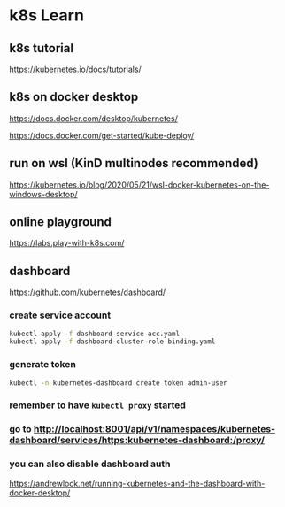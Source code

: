 # k8s Learn

## k8s tutorial

<https://kubernetes.io/docs/tutorials/>

## k8s on docker desktop

<https://docs.docker.com/desktop/kubernetes/>

<https://docs.docker.com/get-started/kube-deploy/>

## run on wsl (KinD multinodes recommended)

<https://kubernetes.io/blog/2020/05/21/wsl-docker-kubernetes-on-the-windows-desktop/>

## online playground

<https://labs.play-with-k8s.com/>

## dashboard

<https://github.com/kubernetes/dashboard/>

### create service account

```bash
kubectl apply -f dashboard-service-acc.yaml
kubectl apply -f dashboard-cluster-role-binding.yaml
```

### generate token

```bash
kubectl -n kubernetes-dashboard create token admin-user
```

### remember to have `kubectl proxy` started

### go to <http://localhost:8001/api/v1/namespaces/kubernetes-dashboard/services/https:kubernetes-dashboard:/proxy/>

### you can also disable dashboard auth

<https://andrewlock.net/running-kubernetes-and-the-dashboard-with-docker-desktop/>
